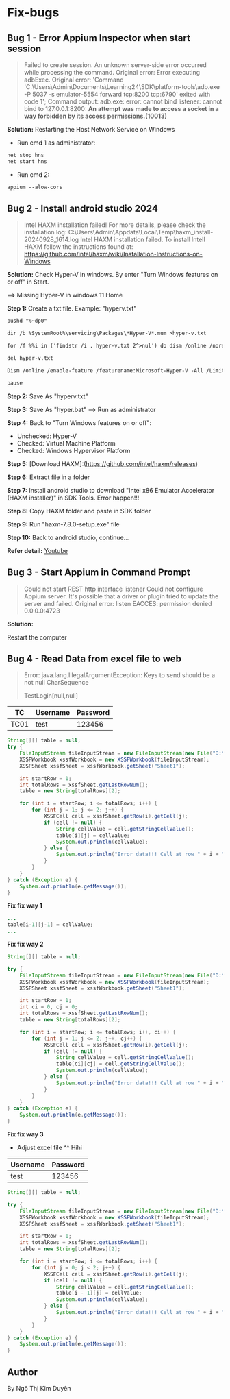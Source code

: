 # Fix-bugs

## Bug 1 - Error Appium Inspector when start session
> Failed to create session. An unknown server-side error occurred while processing the command. Original error: Error executing adbExec. Original error: 'Command 'C:\\Users\\Admin\\Documents\\Learning24\\SDK\\platform-tools\\adb.exe -P 5037 -s emulator-5554 forward tcp\:8200 tcp\:6790' exited with code 1'; Command output: adb.exe: error: cannot bind listener: cannot bind to 127.0.0.1:8200: **An attempt was made to access a socket in a way forbidden by its access permissions.(10013)**

**Solution:** Restarting the Host Network Service on Windows

- Run cmd 1 as administrator:

```txt
net stop hns
net start hns
```

- Run cmd 2:

```txt
appium --alow-cors
```

## Bug 2 - Install android studio 2024
> Intel HAXM installation failed!
For more details, please check the installation log: C:\Users\Admin\Appdata\Local\Temp\haxm_install-20240928_1614.log
Intel HAXM installation failed. To install Intell HAXM follow the instructions found at: https://github.com/intel/haxm/wiki/Installation-Instructions-on-Windows

**Solution:**
Check Hyper-V in windows. By enter "Turn Windows features on or off" in Start. 

==> Missing Hyper-V in windows 11 Home

**Step 1:** Create a txt file. Example: "hyperv.txt"

```txt
pushd "%~dp0"

dir /b %SystemRoot%\servicing\Packages\*Hyper-V*.mum >hyper-v.txt

for /f %%i in ('findstr /i . hyper-v.txt 2^>nul') do dism /online /norestart /add-package:"%SystemRoot%\servicing\Packages\%%i"

del hyper-v.txt

Dism /online /enable-feature /featurename:Microsoft-Hyper-V -All /LimitAccess /ALL

pause
```
**Step 2:** Save As "hyperv.txt" 

**Step 3:** Save As "hyper.bat" --> Run as administrator

**Step 4:**
Back to "Turn Windows features on or off":
- Unchecked: Hyper-V
- Checked: Virtual Machine Platform
- Checked: Windows Hypervisor Platform

**Step 5:** [Download HAXM]:(https://github.com/intel/haxm/releases)

**Step 6:** Extract file in a folder

**Step 7:** Install android studio to download "Intel x86 Emulator Accelerator (HAXM installer)" in SDK Tools. Error happen!!!

**Step 8:** Copy HAXM folder and paste in SDK folder

**Step 9:** Run "haxm-7.8.0-setup.exe" file

**Step 10:** Back to android studio, continue...

**Refer detail:** [Youtube](https://www.youtube.com/watch?v=EwbNr_rmcwI)

## Bug 3 - Start Appium in Command Prompt
> Could not start REST http interface listener
Could not configure Appium server. It's possible that a driver or plugin tried to update the server and failed. Original error: listen EACCES: permission denied 0.0.0.0:4723

**Solution:**

Restart the computer 

## Bug 4 - Read Data from excel file to web
> Error: java.lang.IllegalArgumentException: Keys to send should be a not null CharSequence
> 
> TestLogin[null,null]

| TC  | Username  | Password |
|-----|-----------|----------|
|TC01 |  test     |  123456  |

```java
String[][] table = null;
try {
    FileInputStream fileInputStream = new FileInputStream(new File("D:\\test.xlsx"));
    XSSFWorkbook xssfWorkbook = new XSSFWorkbook(fileInputStream);
    XSSFSheet xssfSheet = xssfWorkbook.getSheet("Sheet1");

    int startRow = 1;
    int totalRows = xssfSheet.getLastRowNum();
    table = new String[totalRows][2];

    for (int i = startRow; i <= totalRows; i++) {
        for (int j = 1; j <= 2; j++) {
            XSSFCell cell = xssfSheet.getRow(i).getCell(j);
            if (cell != null) {
                String cellValue = cell.getStringCellValue();
                table[i][j] = cellValue;
                System.out.println(cellValue);
            } else {
                System.out.println("Error data!!! Cell at row " + i + ", column " + j + " is null.");
            }
        }
    }
} catch (Exception e) {
    System.out.println(e.getMessage());
}
```

**Fix fix way 1**
```java
...
table[i-1][j-1] = cellValue;
...
```

**Fix fix way 2**
```java
String[][] table = null;

try {
    FileInputStream fileInputStream = new FileInputStream(new File("D:\\test.xlsx"));
    XSSFWorkbook xssfWorkbook = new XSSFWorkbook(fileInputStream);
    XSSFSheet xssfSheet = xssfWorkbook.getSheet("Sheet1");

    int startRow = 1;
    int ci = 0, cj = 0;
    int totalRows = xssfSheet.getLastRowNum();
    table = new String[totalRows][2];

    for (int i = startRow; i <= totalRows; i++, ci++) {
        for (int j = 1; j <= 2; j++, cj++) {
            XSSFCell cell = xssfSheet.getRow(i).getCell(j);
            if (cell != null) {
                String cellValue = cell.getStringCellValue();
                table[ci][cj] = cell.getStringCellValue();
                System.out.println(cellValue);
            } else {
                System.out.println("Error data!!! Cell at row " + i + ", column " + j + " is null.");
            }
        }
    }
} catch (Exception e) {
    System.out.println(e.getMessage());
}
```

**Fix fix way 3**
- Adjust excel file ^^ Hihi
  
| Username  | Password |
|-----------|----------|
|  test     |  123456  |

```java
String[][] table = null;

try {
    FileInputStream fileInputStream = new FileInputStream(new File("D:\\test.xlsx"));
    XSSFWorkbook xssfWorkbook = new XSSFWorkbook(fileInputStream);
    XSSFSheet xssfSheet = xssfWorkbook.getSheet("Sheet1");

    int startRow = 1;
    int totalRows = xssfSheet.getLastRowNum();
    table = new String[totalRows][2];

    for (int i = startRow; i <= totalRows; i++) {
        for (int j = 0; j < 2; j++) {
            XSSFCell cell = xssfSheet.getRow(i).getCell(j);
            if (cell != null) {
                String cellValue = cell.getStringCellValue();
                table[i - 1][j] = cellValue;
                System.out.println(cellValue);
            } else {
                System.out.println("Error data!!! Cell at row " + i + ", column " + j + " is null.");
            }
        }
    }
} catch (Exception e) {
    System.out.println(e.getMessage());
} 
```

## Author
By Ngô Thị Kim Duyên
